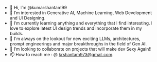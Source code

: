 - 👋 Hi, I’m @kumarshantam99
- 👀 I’m interested in Generative AI, Machine Learning, Web Development and UI Designing.
- 🌱 I’m currently learning anything and everything that I find interesting. I love to explore latest UI design trends and incorporate them in my builds.
- 👀 I'm always on the lookout for new exciting LLMs, architectures, prompt engineerings and major breakthroughs in the field of Gen AI.
- 💞️ I’m looking to collaborate on projects that will make dev Sexy Again!!
- 📫 How to reach me : @ krshantam973@gmail.com.

<!---
kumarshantam99/kumarshantam99 is a ✨ special ✨ repository because its `README.md` (this file) appears on your GitHub profile.
You can click the Preview link to take a look at your changes.
--->

